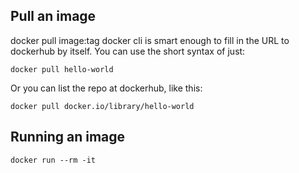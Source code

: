 ## Pull an image
docker pull image:tag
docker cli is smart enough to fill in the URL to dockerhub by itself.
You can use the short syntax of just:

	docker pull hello-world

Or you can list the repo at dockerhub, like this: 

	docker pull docker.io/library/hello-world

## Running an image
~~~~
docker run --rm -it 
~~~~

